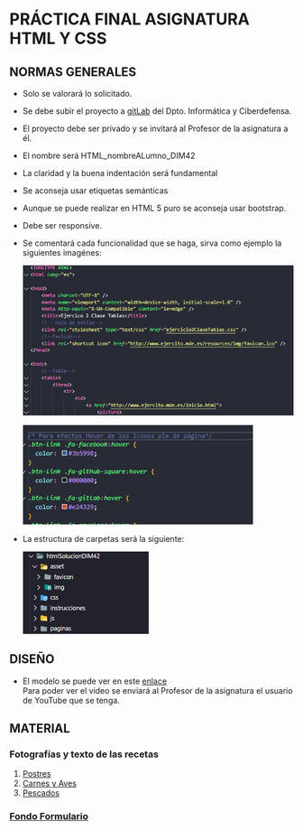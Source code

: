 # PRÁCTICA FINAL ASIGNATURA HTML Y CSS

## NORMAS GENERALES
 - Solo se valorará lo solicitado.
 - Se debe subir el proyecto a [gitLab](https://git.institutomilitar.com/) del Dpto. Informática y Ciberdefensa.
 - El proyecto debe ser privado y se invitará al Profesor de la asignatura a él. 
 - El nombre será HTML_nombreALumno_DIM42
 - La claridad y la buena indentación será fundamental
 - Se aconseja usar etiquetas semánticas
 - Aunque se puede realizar en HTML 5 puro se aconseja usar bootstrap.
 - Debe ser responsive.
 - Se comentará cada funcionalidad que se haga, sirva como ejemplo la siguientes imagénes:    

     ![Ejemplo comentarios HTML](./asset/img/ejemploCometarios.jpg)  

     ![Ejemplo comentarios css](./asset/img/ejemploCometariosCss.jpg)
 
 -  La estructura de carpetas será la siguiente:  
   
     ![Estructura de Carpetas](./asset/img/estructuraCarpetas.jpg)    


## DISEÑO
- El modelo se puede ver en este [enlace](https://youtu.be/v7phXgvU5Zw)  
Para poder ver el video se enviará al Profesor de la asignatura el usuario de YouTube que se tenga. 


## MATERIAL

### Fotografías y texto de las recetas

1. [Postres](https://www.directoalpaladar.com/categoria/postres)
2. [Carnes y Aves](https://www.directoalpaladar.com/categoria/recetas-de-carnes-y-aves)
3. [Pescados](https://www.directoalpaladar.com/categoria/recetas-de-pescados-y-mariscos)

### [Fondo Formulario](https://www.google.com/imgres?imgurl=https%3A%2F%2Fus.123rf.com%2F450wm%2Fapostrophe%2Fapostrophe1510%2Fapostrophe151000131%2F47465348-tenue-azul-y-blanco-de-fondo-de-rayos-p%25C3%25A1lido-con-rayas-radiales-y-dise%25C3%25B1o-a-rayas-patr%25C3%25B3n-de-superposici%25C3%25B3n.jpg%3Fver%3D6&imgrefurl=https%3A%2F%2Fes.123rf.com%2Fphoto_47465348_tenue-azul-y-blanco-de-fondo-de-rayos-p%25C3%25A1lido-con-rayas-radiales-y-dise%25C3%25B1o-a-rayas-patr%25C3%25B3n-de-superposici%25C3%25B3n.html&tbnid=Pp8Y8QB53cz62M&vet=12ahUKEwifjerE7J_nAhUdgHMKHZlWDcYQMygCegUIARDcAQ..i&docid=YkmpMwvITzmOiM&w=450&h=450&q=fondo%20tenue&ved=2ahUKEwifjerE7J_nAhUdgHMKHZlWDcYQMygCegUIARDcAQ)
 

